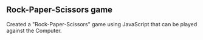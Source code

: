 <h2>Rock-Paper-Scissors game</h2>
<p>Created a "Rock-Paper-Scissors" game using JavaScript that can be played against the Computer.</p>
